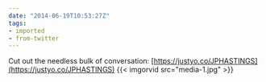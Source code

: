 ```yaml
---
date: "2014-06-19T10:53:27Z"
tags:
- imported
- from-twitter
---
```

Cut out the needless bulk of conversation: [https://justyo.co/JPHASTINGS](https://justyo.co/JPHASTINGS) {{< imgorvid src="media-1.jpg" >}}
